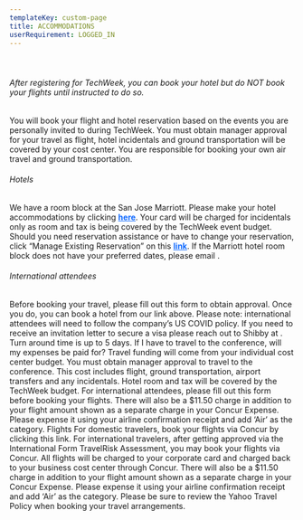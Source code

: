 ```yaml
---
templateKey: custom-page
title: ACCOMMODATIONS
userRequirement: LOGGED_IN
---
```

###### <br><br>After registering for TechWeek, you can book your hotel but do NOT book your flights until instructed to do so.

You will book your flight and hotel reservation based on the events you are personally invited to during TechWeek. You must obtain manager approval for your travel as flight, hotel incidentals and ground transportation will be covered by your cost center. You are responsible for booking your own air travel and ground transportation.

###### Hotels

We have a room block at the San Jose Marriott. Please make your hotel accommodations by clicking <a href="https://book.passkey.com/go/yahoo2022techweek" target="_blank" style="color:#0f69ff"><b>here</b></a>. Your card will be charged for incidentals only as room and tax is being covered by the TechWeek event budget. Should you need reservation assistance or have to change your reservation, click “Manage Existing Reservation” on this <a href="https://book.passkey.com/gt/218351286?gtid=5df9986190e6fe5db360205d4f512bd0" target="_blank" style="color:#0f69ff"><b>link</b></a>. If the Marriott hotel room block does not have your preferred dates, please email . 

###### International attendees

Before booking your travel, please fill out this form to obtain approval. Once you do, you can book a hotel from our link above. Please note: international attendees will need to follow the company’s US COVID policy. If you need to receive an invitation letter to secure a visa please reach out to Shibby at . Turn around time is up to 5 days. If I have to travel to the conference, will my expenses be paid for? Travel funding will come from your individual cost center budget. You must obtain manager approval to travel to the conference. This cost includes flight, ground transportation, airport transfers and any incidentals. Hotel room and tax will be covered by the TechWeek budget. For international attendees, please fill out this form before booking your flights. There will also be a $11.50 charge in addition to your flight amount shown as a separate charge in your Concur Expense. Please expense it using your airline confirmation receipt and add ‘Air’ as the category. Flights For domestic travelers, book your flights via Concur by clicking this link. For international travelers, after getting approved via the International Form TravelRisk Assessment, you may book your flights via Concur. All flights will be charged to your corporate card and charged back to your business cost center through Concur. There will also be a $11.50 charge in addition to your flight amount shown as a separate charge in your Concur Expense. Please expense it using your airline confirmation receipt and add ‘Air’ as the category. Please be sure to review the Yahoo Travel Policy when booking your travel arrangements.